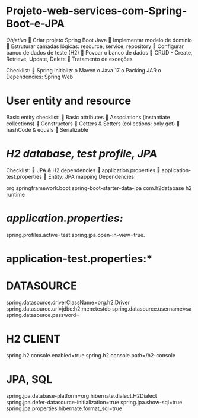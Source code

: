 # Projeto-web-services-com-Spring-Boot-e-JPA

*Objetivo* 
 Criar projeto Spring Boot Java 
 Implementar modelo de domínio 
 Estruturar camadas lógicas: resource, service, repository 
 Configurar banco de dados de teste (H2) 
 Povoar o banco de dados 
 CRUD - Create, Retrieve, Update, Delete 
 Tratamento de exceções 


Checklist: 
 Spring Initializr 
o Maven 
o Java 17 
o Packing JAR 
o Dependencies: Spring Web 

# User entity and resource 
Basic entity checklist: 
 Basic attributes
 Associations (instantiate collections)
 Constructors
 Getters & Setters (collections: only get)
 hashCode & equals
 Serializable

# *H2 database, test profile, JPA*
Checklist: 
 JPA & H2 dependencies 
 application.properties 
 application-test.properties 
 Entity: JPA mapping 
Dependencies: 

<dependency>
<groupId>org.springframework.boot</groupId>
<artifactId>spring-boot-starter-data-jpa</artifactId>
</dependency>
<dependency>
<groupId>com.h2database</groupId>
<artifactId>h2</artifactId>
<scope>runtime</scope>
</dependency>

 # *application.properties:*
spring.profiles.active=test
spring.jpa.open-in-view=true.

# application-test.properties:*
# DATASOURCE 
spring.datasource.driverClassName=org.h2.Driver
spring.datasource.url=jdbc:h2:mem:testdb
spring.datasource.username=sa
spring.datasource.password= 

# H2 CLIENT 
spring.h2.console.enabled=true
spring.h2.console.path=/h2-console

# JPA, SQL 
spring.jpa.database-platform=org.hibernate.dialect.H2Dialect
spring.jpa.defer-datasource-initialization=true
spring.jpa.show-sql=true
spring.jpa.properties.hibernate.format_sql=true
